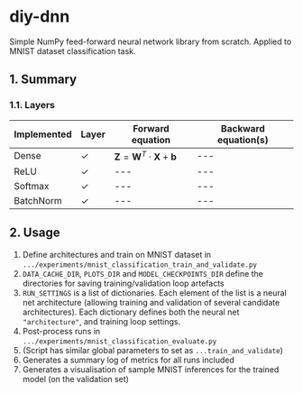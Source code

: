 # diy-dnn
Simple NumPy feed-forward neural network library from scratch. Applied to MNIST dataset classification task.

## 1. Summary

### 1.1. Layers

| Implemented | Layer | Forward equation | Backward equation(s) |
| --- | --- | --- | --- |
| Dense | ✓ | $\mathbf{Z} = \mathbf{W}^T \cdot \mathbf{X} + \mathbf{b}$ | --- |
| ReLU | ✓ | --- | --- |
| Softmax | ✓ | --- | --- |
| BatchNorm | ✓ | --- | --- |

## 2. Usage
1. Define architectures and train on MNIST dataset in `.../experiments/mnist_classification_train_and_validate.py`
  1. `DATA_CACHE_DIR`, `PLOTS_DIR` and `MODEL_CHECKPOINTS_DIR` define the directories for saving training/validation loop artefacts
  2. `RUN_SETTINGS` is a list of dictionaries. Each element of the list is a neural net architecture (allowing training and validation of several candidate architectures). Each dictionary defines both the neural net `"architecture"`, and training loop settings.
2. Post-process runs in `.../experiments/mnist_classification_evaluate.py`
  1. (Script has similar global parameters to set as `...train_and_validate`)
  2. Generates a summary log of metrics for all runs included
  3. Generates a visualisation of sample MNIST inferences for the trained model (on the validation set)
